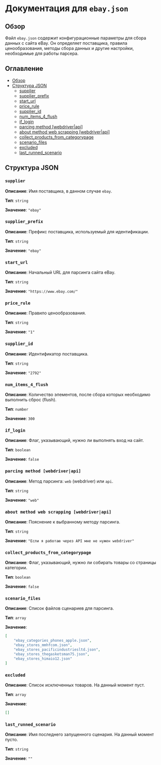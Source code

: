 # Документация для `ebay.json`

## Обзор

Файл `ebay.json` содержит конфигурационные параметры для сбора данных с сайта eBay. Он определяет поставщика, правила ценообразования, методы сбора данных и другие настройки, необходимые для работы парсера.

## Оглавление

- [Обзор](#обзор)
- [Структура JSON](#структура-json)
    - [supplier](#supplier)
    - [supplier_prefix](#supplier_prefix)
    - [start_url](#start_url)
    - [price_rule](#price_rule)
    - [supplier_id](#supplier_id)
    - [num_items_4_flush](#num_items_4_flush)
    - [if_login](#if_login)
    - [parcing method [webdriver|api]](#parcing-method-webdriverapi)
    - [about method web scrapping [webdriver|api]](#about-method-web-scrapping-webdriverapi)
    - [collect_products_from_categorypage](#collect_products_from_categorypage)
    - [scenario_files](#scenario_files)
    - [excluded](#excluded)
    - [last_runned_scenario](#last_runned_scenario)

## Структура JSON

### `supplier`

**Описание**: Имя поставщика, в данном случае `ebay`.

**Тип**: `string`

**Значение**: `"ebay"`

### `supplier_prefix`

**Описание**: Префикс поставщика, используемый для идентификации.

**Тип**: `string`

**Значение**: `"ebay"`

### `start_url`

**Описание**: Начальный URL для парсинга сайта eBay.

**Тип**: `string`

**Значение**: `"https://www.ebay.com/"`

### `price_rule`

**Описание**: Правило ценообразования.

**Тип**: `string`

**Значение**: `"1"`

### `supplier_id`

**Описание**: Идентификатор поставщика.

**Тип**: `string`

**Значение**: `"2792"`

### `num_items_4_flush`

**Описание**: Количество элементов, после сбора которых необходимо выполнить сброс (flush).

**Тип**: `number`

**Значение**: `300`

### `if_login`

**Описание**: Флаг, указывающий, нужно ли выполнять вход на сайт.

**Тип**: `boolean`

**Значение**: `false`

### `parcing method [webdriver|api]`

**Описание**: Метод парсинга: `web` (webdriver) или `api`.

**Тип**: `string`

**Значение**: `"web"`

### `about method web scrapping [webdriver|api]`

**Описание**: Пояснение к выбранному методу парсинга.

**Тип**: `string`

**Значение**: `"Если я работаю через API мне не нужен webdriver"`

### `collect_products_from_categorypage`

**Описание**: Флаг, указывающий, нужно ли собирать товары со страницы категории.

**Тип**: `boolean`

**Значение**: `false`

### `scenario_files`

**Описание**: Список файлов сценариев для парсинга.

**Тип**: `array`

**Значение**:
```json
[
    "ebay_categories_phones_apple.json",
    "ebay_stores_mmhfcom.json",
    "ebay_stores_pacificindustriesltd.json",
    "ebay_stores_thegasketsman75.json",
    "ebay_stores_himaio12.json"
]
```

### `excluded`

**Описание**: Список исключенных товаров. На данный момент пуст.

**Тип**: `array`

**Значение**:
```json
[]
```

### `last_runned_scenario`

**Описание**: Имя последнего запущенного сценария. На данный момент пусто.

**Тип**: `string`

**Значение**: `""`